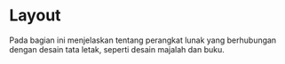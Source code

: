 # Layout

Pada bagian ini menjelaskan tentang perangkat lunak yang berhubungan dengan desain tata letak, seperti desain majalah dan buku.
